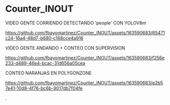 # Counter_INOUT


VIDEO GENTE CORRIENDO DETECTANDO 'people' CON YOLOV8m

https://github.com/fbayomartinez/Counter_INOUT/assets/163590683/65471c24-16a4-48d7-b680-c168cce4a916



VIDEO GENTE ANDANDO + CONTEO CON SUPERVISION

https://github.com/fbayomartinez/Counter_INOUT/assets/163590683/f256e233-d489-46e4-bcac-31d656a05cea


CONTEO NARANJAS EN POLYGONZONE

https://github.com/fbayomartinez/Counter_INOUT/assets/163590683/e2b57e41-10d8-4f76-bc6b-9017db7f04fe



.
